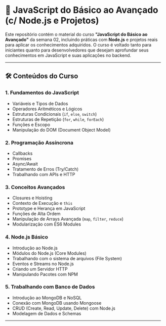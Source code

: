 # 📘 JavaScript do Básico ao Avançado (c/ Node.js e Projetos)

Este repositório contém o material do curso **"JavaScript do Básico ao Avançado"** da semana 02, incluindo práticas com **Node.js** e projetos reais para aplicar os conhecimentos adquiridos. O curso é voltado tanto para iniciantes quanto para desenvolvedores que desejam aprofundar seus conhecimentos em JavaScript e suas aplicações no backend.

---

## 🛠️ Conteúdos do Curso

### 1. **Fundamentos do JavaScript**
   - Variáveis e Tipos de Dados
   - Operadores Aritméticos e Lógicos
   - Estruturas Condicionais (`if`, `else`, `switch`)
   - Estruturas de Repetição (`for`, `while`, `forEach`)
   - Funções e Escopo
   - Manipulação do DOM (Document Object Model)

### 2. **Programação Assíncrona**
   - Callbacks
   - Promises
   - Async/Await
   - Tratamento de Erros (Try/Catch)
   - Trabalhando com APIs e HTTP

### 3. **Conceitos Avançados**
   - Closures e Hoisting
   - Contexto de Execução e `this`
   - Prototype e Herança em JavaScript
   - Funções de Alta Ordem
   - Manipulação de Arrays Avançada (`map`, `filter`, `reduce`)
   - Modularização com ES6 Modules

### 4. **Node.js Básico**
   - Introdução ao Node.js
   - Módulos do Node.js (Core Modules)
   - Trabalhando com o sistema de arquivos (File System)
   - Eventos e Streams no Node.js
   - Criando um Servidor HTTP
   - Manipulando Pacotes com NPM

### 5. **Trabalhando com Banco de Dados**
   - Introdução ao MongoDB e NoSQL
   - Conexão com MongoDB usando Mongoose
   - CRUD (Create, Read, Update, Delete) com Node.js
   - Modelagem de Dados e Schemas


---


